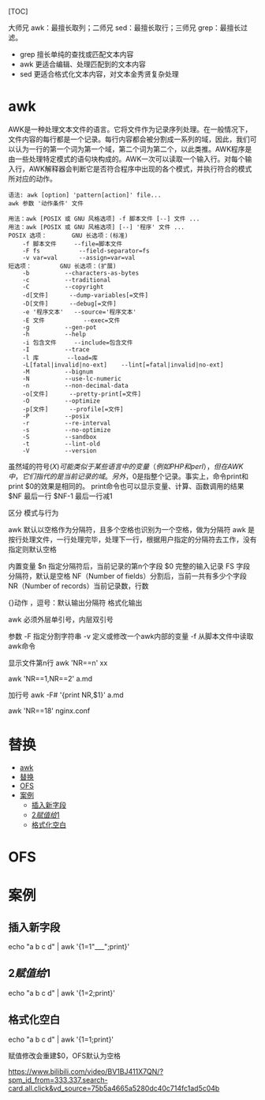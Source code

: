 [TOC]

大师兄 awk：最擅长取列；二师兄 sed：最擅长取行；三师兄 grep：最擅长过滤。

+ grep 擅长单纯的查找或匹配文本内容
+ awk 更适合编辑、处理匹配到的文本内容
+ sed 更适合格式化文本内容，对文本金秀贤复杂处理

# awk
AWK是一种处理文本文件的语言。它将文件作为记录序列处理。在一般情况下，文件内容的每行都是一个记录。每行内容都会被分割成一系列的域，因此，我们可以认为一行的第一个词为第一个域，第二个词为第二个，以此类推。AWK程序是由一些处理特定模式的语句块构成的。AWK一次可以读取一个输入行。对每个输入行，AWK解释器会判断它是否符合程序中出现的各个模式，并执行符合的模式所对应的动作。

```
语法: awk [option] 'pattern[action]' file...
awk 参数 '动作条件' 文件

用法：awk [POSIX 或 GNU 风格选项] -f 脚本文件 [--] 文件 ...
用法：awk [POSIX 或 GNU 风格选项] [--] '程序' 文件 ...
POSIX 选项：		GNU 长选项：(标准)
	-f 脚本文件		--file=脚本文件
	-F fs			--field-separator=fs
	-v var=val		--assign=var=val
短选项：		GNU 长选项：(扩展)
	-b			--characters-as-bytes
	-c			--traditional
	-C			--copyright
	-d[文件]		--dump-variables[=文件]
	-D[文件]		--debug[=文件]
	-e '程序文本'	--source='程序文本'
	-E 文件			--exec=文件
	-g			--gen-pot
	-h			--help
	-i 包含文件		--include=包含文件
	-I			--trace
	-l 库		--load=库
	-L[fatal|invalid|no-ext]	--lint[=fatal|invalid|no-ext]
	-M			--bignum
	-N			--use-lc-numeric
	-n			--non-decimal-data
	-o[文件]		--pretty-print[=文件]
	-O			--optimize
	-p[文件]		--profile[=文件]
	-P			--posix
	-r			--re-interval
	-s			--no-optimize
	-S			--sandbox
	-t			--lint-old
	-V			--version
```

虽然域的符号($X )可能类似于某些语言中的变量（例如PHP和perl），但在AWK中，它们指代的是当前记录的域。另外，$0是指整个记录。事实上，命令print和print $0的效果是相同的。 print命令也可以显示变量、计算、函数调用的结果
$NF 最后一行
$NF-1 最后一行减1

区分 模式与行为

awk 默认以空格作为分隔符，且多个空格也识别为一个空格，做为分隔符
awk 是按行处理文件，一行处理完毕，处理下一行，根据用户指定的分隔符去工作，没有指定则默认空格

内置变量
$n 指定分隔符后，当前记录的第n个字段
$0 完整的输入记录
FS 字段分隔符，默认是空格
NF（Number of fields）分割后，当前一共有多少个字段
NR（Number of records）当前记录数，行数

{}动作
，逗号：默认输出分隔符
格式化输出

awk 必须外层单引号，内层双引号

参数
-F 指定分割字符串
-v 定义或修改一个awk内部的变量
-f 从脚本文件中读取awk命令

显示文件第n行
awk 'NR==n' xx

awk 'NR==1,NR==2' a.md

加行号
awk -F# '{print NR,$1}' a.md


awk 'NR==18' nginx.conf

# 替换
<!-- TOC -->

- [awk](#awk)
- [替换](#替换)
- [OFS](#ofs)
- [案例](#案例)
	- [插入新字段](#插入新字段)
	- [$2赋值给$1](#2赋值给1)
	- [格式化空白](#格式化空白)

<!-- /TOC -->

# OFS

# 案例
## 插入新字段
echo "a b c d" | awk '{$1=$1"___";print}'

## $2赋值给$1
echo "a b c d" | awk '{$1=$2;print}'

## 格式化空白
echo "a b   c   d" | awk '{$1=$1;print}'

赋值修改会重建$0，OFS默认为空格


https://www.bilibili.com/video/BV1BJ411X7QN/?spm_id_from=333.337.search-card.all.click&vd_source=75b5a4665a5280dc40c714fc1ad5c04b

